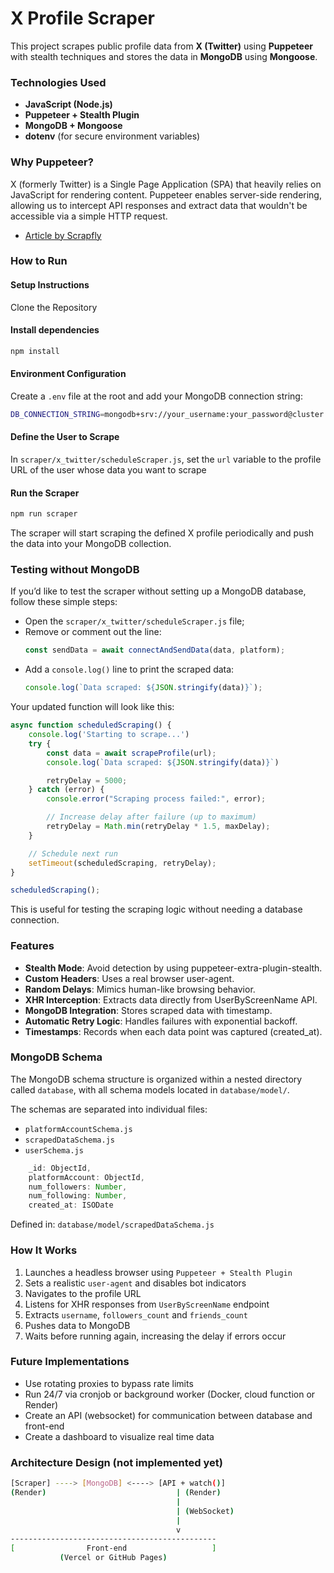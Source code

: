 # X Profile Scraper
This project scrapes public profile data from **X (Twitter)** using **Puppeteer** with stealth techniques and stores the data in **MongoDB** using **Mongoose**.

### Technologies Used

- **JavaScript (Node.js)**
- **Puppeteer + Stealth Plugin**
- **MongoDB + Mongoose**
- **dotenv** (for secure environment variables)

### Why Puppeteer?

X (formerly Twitter) is a Single Page Application (SPA) that heavily relies on JavaScript for rendering content. Puppeteer enables server-side rendering, allowing us to intercept API responses and extract data that wouldn't be accessible via a simple HTTP request.

- [Article by Scrapfly](https://scrapfly.io/blog/how-to-scrape-twitter/)

### How to Run

#### Setup Instructions

Clone the Repository

#### Install dependencies

```bash
npm install
```

#### Environment Configuration
Create a `.env` file at the root and add your MongoDB connection string:

```bash
DB_CONNECTION_STRING=mongodb+srv://your_username:your_password@cluster.mongodb.net/your_db_name
```

#### Define the User to Scrape
In `scraper/x_twitter/scheduleScraper.js`, set the `url` variable to the profile URL of the user whose data you want to scrape

#### Run the Scraper

```bash
npm run scraper
```
The scraper will start scraping the defined X profile periodically and push the data into your MongoDB collection.

### Testing without MongoDB
If you’d like to test the scraper without setting up a MongoDB database, follow these simple steps:

- Open the `scraper/x_twitter/scheduleScraper.js` file;
- Remove or comment out the line:
    ```js
    const sendData = await connectAndSendData(data, platform);
    ```
- Add a `console.log()` line to print the scraped data:
    ```js
    console.log(`Data scraped: ${JSON.stringify(data)}`);
    ```

Your updated function will look like this:

```js
async function scheduledScraping() {
    console.log('Starting to scrape...')
    try {
        const data = await scrapeProfile(url);
        console.log(`Data scraped: ${JSON.stringify(data)}`)

        retryDelay = 5000;
    } catch (error) {
        console.error("Scraping process failed:", error);

        // Increase delay after failure (up to maximum)
        retryDelay = Math.min(retryDelay * 1.5, maxDelay);
    }

    // Schedule next run
    setTimeout(scheduledScraping, retryDelay);
}

scheduledScraping();
```
This is useful for testing the scraping logic without needing a database connection.

###  Features
- **Stealth Mode**: Avoid detection by using puppeteer-extra-plugin-stealth.
- **Custom Headers**: Uses a real browser user-agent.
- **Random Delays**: Mimics human-like browsing behavior.
- **XHR Interception**: Extracts data directly from UserByScreenName API.
- **MongoDB Integration**: Stores scraped data with timestamp.
- **Automatic Retry Logic**: Handles failures with exponential backoff.
- **Timestamps**: Records when each data point was captured (created_at).

### MongoDB Schema
The MongoDB schema structure is organized within a nested directory called `database`, with all schema models located in `database/model/`.

The schemas are separated into individual files:

- `platformAccountSchema.js`
- `scrapedDataSchema.js`
- `userSchema.js`

```js
    _id: ObjectId,
    platformAccount: ObjectId,
    num_followers: Number,
    num_following: Number,
    created_at: ISODate
```
Defined in: `database/model/scrapedDataSchema.js`

### How It Works
1. Launches a headless browser using `Puppeteer + Stealth Plugin`
2. Sets a realistic `user-agent` and disables bot indicators
3. Navigates to the profile URL
4. Listens for XHR responses from `UserByScreenName` endpoint
5. Extracts `username`, `followers_count` and `friends_count`
6. Pushes data to MongoDB
7. Waits before running again, increasing the delay if errors occur

### Future Implementations

- Use rotating proxies to bypass rate limits
- Run 24/7 via cronjob or background worker (Docker, cloud function or Render)
- Create an API (websocket) for communication between database and front-end
- Create a dashboard to visualize real time data

### Architecture Design (not implemented yet)
```bash
[Scraper] ----> [MongoDB] <----> [API + watch()]
(Render)                             | (Render)
                                     |
                                     | (WebSocket)
                                     |
                                     v
----------------------------------------------
[                Front-end                   ]
           (Vercel or GitHub Pages)
```

